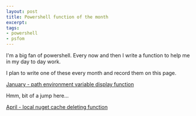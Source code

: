 ```yaml
---
layout: post
title: Powershell function of the month
excerpt: 
tags: 
- powershell
- psfom
---
```


I'm a big fan of powershell. Every now and then I write a function to help me in my day to day work.

I plan to write one of these every month and record them on this page.

[January - path environment variable display function](http://cburbidge.github.io/path-display-function/)

Hmm, bit of a jump here...

[April - local nuget cache deleting function](http://cburbidge.github.io/nuke-get/)